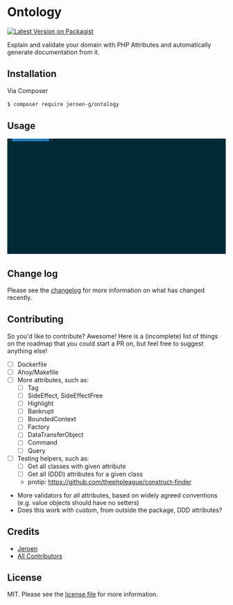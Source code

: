 # Ontology

[![Latest Version on Packagist][ico-version]][link-packagist]

Explain and validate your domain with PHP Attributes and automatically generate documentation from it. 

## Installation

Via Composer

``` bash
$ composer require jeroen-g/ontology
```

## Usage

![image](./ontology.gif)

## Change log

Please see the [changelog](changelog.md) for more information on what has changed recently.

## Contributing

So you'd like to contribute? Awesome! Here is a (incomplete) list of things on the roadmap that you could start a PR on,
but feel free to suggest anything else!

- [ ] Dockerfile
- [ ] Ahoy/Makefile
- [ ] More attributes, such as:
    - [ ] Tag
    - [ ] SideEffect, SideEffectFree
    - [ ] Highlight
    - [ ] Bankrupt
    - [ ] BoundedContext
    - [ ] Factory
    - [ ] DataTransferObject
    - [ ] Command
    - [ ] Query
- [ ] Testing helpers, such as:
    - [ ] Get all classes with given attribute
    - [ ] Get all (DDD) attributes for a given class
    - protip: https://github.com/thephpleague/construct-finder
- More validators for all attributes, based on widely agreed conventions (e.g. value objects should have no setters)
- Does this work with custom, from outside the package, DDD attributes?

## Credits

- [Jeroen](https://github.com/jeroen-g)
- [All Contributors][link-contributors]

## License

MIT. Please see the [license file](license.md) for more information.

[ico-version]: https://img.shields.io/packagist/v/jeroen-g/ontology.svg?style=flat-square

[link-packagist]: https://packagist.org/packages/jeroen-g/ontology
[link-contributors]: ../../contributors
